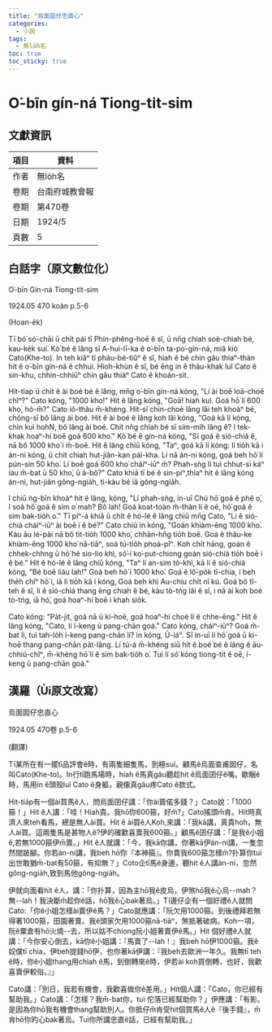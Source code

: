 ```yaml
---
title: "烏面囡仔忠直心"
categories:
  - 小說
tags:
  - 無lo̍h名
toc: true
toc_sticky: true
---
```


# O͘-bīn gín-ná Tiong-ti̍t-sim

## 文獻資訊

| 項目 | 資料 |
|---|---|
| 作者 | 無lo̍h名 |
| 卷期 | 台南府城教會報 |
| 卷期 | 第470卷 |
| 日期 | 1924/5 |
| 頁數 | 5 |

## 白話字（原文數位化）

O͘-bīn Gín-ná Tiong-ti̍t-sim

1924.05 470 koàn p.5-6

(Hoan-e̍k)

Tī bó͘ só͘-chāi ū chi̍t pái tī Phín-phêng-hoē ê sî, ū nn̄g chiah soè-chiah bé, kau-ke̍k suí. Kò͘ bé ê lâng sī A-hui-lī-ka ê o͘-bīn ta-po͘-gín-ná, miâ kiò Cato(Khe-to). In teh kiâⁿ tī pháu-bé-tiûⁿ ê sî, hiah ê bé chin gâu thiaⁿ-thàn hit ê o͘-bīn gín-ná ê chhuì. Hioh-khùn ê sî, bé ēng in ê thâu-khak luî Cato ê sin-khu, chhin-chhiūⁿ chin gâu thiàⁿ Cato ê khoán-sit.

Hit-tiap ū chi̍t ê ài boé bé ê lâng, mn̄g o͘-bīn gín-ná kóng, "Lí ài boē loā-choē chîⁿ?" Cato kóng, "1000 kho͘!" Hit ê lâng kóng, "Goā! hiah kuì. Goá hō͘ lí 600 kho͘, hó-m̄?" Cato iô-thâu m̄-khéng. Hit-sî chin-choē lâng lâi teh khoàⁿ bé, chóng-sī bô lâng ài boé. Hit ê ài boé ê lâng koh lâi kóng, "Goá kā lí kóng, chin kuì ho͘hN, bô lâng ài boé. Chit nn̄g chiah bé sī sím-mi̍h lâng ê? I tek-khak hoaⁿ-hí boē goá 600 kho͘." Kò͘ bé ê gín-ná kóng, "Sī goá ê sió-chiá ê, nā bô 1000 kho͘ i m̄-boē. Hit ê lâng chiū kóng, "Taⁿ, goá kā lí kóng: lí tio̍h kā i án-ni kóng, ū chi̍t chiah hut-jiân-kan pái-kha. Lí nā án-ni kóng, goá beh hō͘ lí pún-sin 50 kho͘. Lí boē goá 600 kho͘ cháiⁿ-iūⁿ m̄? Phah-sǹg lí tuì chhut-sì káⁿ iáu m̄-bat ū 50 kho͘, ū á-bô?" Cato khiā tī bé ê sin-piⁿ,thiaⁿ hit ê lâng kóng án-ni, hut-jiân gông-ngia̍h, tì-kàu bé iā gông-ngia̍h.

I chiū ǹg-bīn khoàⁿ hit ê lâng, kóng, "Lí phah-sǹg, in-uī Chú hō͘ goá ê phê o͘, I soà hō͘ goá ê sim o͘ mah? Bô lah! Goá koat-toàn m̄-thàn lí ê oē, hō͘ goá ê sim bak-tio̍h o͘." Tī piⁿ-á khiā ū chi̍t ê hó-lé ê lâng chiū mn̄g Cato, "Li ê sió-chiá cháiⁿ-iūⁿ ài boē i ê bé?" Cato chiū ìn kóng, "Goán khiàm-ēng 1000 kho͘. Kàu āu lé-pài nā bô tit-tio̍h 1000 kho͘, chhân-hn̂g tio̍h boē. Goá ê thâu-ke khiàm-ēng 1000 kho͘ nā-tiāⁿ, soà tú-tio̍h phoà-pīⁿ. Koh chi̍t hāng, goán ê chhek-chhng ū hō͘ hé sio-lio khì, só͘-í ko͘-put-chiong goán sió-chiá tio̍h boē i ê bé." Hit ê hó-lé ê lâng chiū kóng, "Taⁿ lí an-sim tò-khì, kā lí ê sió-chiá kóng, "Bé boē liáu lah!" Goá beh hō͘ i 1000 kho͘. Goá ê lô͘-po̍k tī-chia, i beh the̍h chîⁿ hō͘ i, iā lí tio̍h kā i kóng, Goá beh khì Au-chiu chi̍t nî kú. Goá bô tī-teh ê sî, lí ê sió-chiá thang ēng chiah ê bé, kàu tò-tńg lâi ê sî, i nā ài koh boé tò-tńg, iā hó͘, goá hoaⁿ-hí boē i khah sio̍k.

Cato kóng: "Pa̍t-ji̍t, goá nā ū ki-hoē, goá hoaⁿ-hí choè lí ê chhe-ēng." Hit ê lâng kóng, "Cato, lí í-keng ū pang-chān goá." Cato kóng, cháiⁿ-iūⁿ? Goá m̄-bat li, tuì tah-lo̍h í-keng pang-chān lí? ìn kóng, Ū-iáⁿ. Sī in-uī lí hō͘ goá ū ki-hoē thang pang-chān pa̍t-lâng. Lí tú-á m̄-khéng siū hit ê boé bé ê lâng ê āu-chhiú-chîⁿ, m̄-khéng hō͘ lí ê sim bak-tio̍h o͘. Tuì lí só͘ kóng tiong-ti̍t ê oē, í-keng ū pang-chān goá."

## 漢羅（Ùi原文改寫）

烏面囡仔忠直心

1924.05 470卷 p.5-6

(翻譯)

Tī某所在有一擺tī品評會ê時，有兩隻細隻馬，到極suí。顧馬ê烏面查甫囡仔，名叫Cato(Khe-to)。In行tī跑馬場時，hiah ê馬真gâu聽趁hit ê烏面囝仔ê嘴。歇睏ê時，馬用in ê頭殼luî Cato ê身軀，親像真gâu疼Cato ê款式。

Hit-tia̍p有一個ài買馬ê人，問烏面囝仔講：「你ài賣偌多錢？」Cato說：「1000箍！」Hit ê人講：「哇！Hiah貴。我hō͘你600箍，好m̄?」Cato搖頭m̄肯。Hit時真濟人來teh看馬，總是無人ài買。Hit ê ài買ê人Koh,來講：「我kā講，真貴ho͘h，無人ài買。這兩隻馬是甚物人ê?伊的確歡喜賣我600箍。」顧馬ê囝仔講：「是我ê小姐ê,若無1000箍伊m̄賣。」Hit ê人就講：「今，我kā你講，你著kā伊án-ni講，一隻忽然間跛腳。你若án-ni講，我beh hō͘你『本神箍』。你賣我600箍怎樣m̄?扑算你tuì出世敢猶m̄-bat有50箍，有抑無？」Coto企tī馬ê身邊，聽hit ê人講àn-ni，忽然gông-ngia̍h,致到馬他gông-ngia̍h。

伊就向面看hit ê人，講：「你扑算，因為主hō͘我ê皮烏，伊煞hō͘我ê心烏--mah？無--lah！我決斷m̄趁你ê話，hō͘我ê心bak著烏。」Tī邊仔企有一個好禮ê人就問Cato:「你ê小姐怎樣ài賣伊ê馬？」Cato就應講：「阮欠用1000箍。到後禮拜若無得著1000箍，田園著賣。我ê頭家欠用1000箍nā-tiāⁿ，煞抵著破病。Koh一項，阮ê粟倉有hō͘火燒--去，所以姑不chiong阮小姐著賣伊ê馬。」Hit 個好禮ê人就講：「今你安心倒去，kā你ê小姐講：『馬賣了--lah！』我beh hō͘伊1000箍。我ê奴僕tī chia，伊beh提錢hō͘伊，也你著kā伊講：『我beh去歐洲一年久。我無tī teh ê時，你ê小姐thang用chiah ê馬，到倒轉來ê時，伊若ài koh買倒轉，也好，我歡喜賣伊較俗。』」

Cato講：「別日，我若有機會，我歡喜做你ê差用。」Hit個人講：「Cato，你已經有幫助我。」Cato講：「怎樣？我m̄-bat你，tuì 佗落已經幫助你？」伊應講：「有影。是因為你hō͘我有機會thang幫助別人。你抵仔m̄肯受hit個買馬ê人ê『後手錢』，m̄肯hō͘你旳心bak著烏。Tuì你所講忠直ê話，已經有幫助我。」
